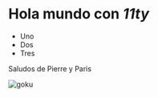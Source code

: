 # Hola mundo con _11ty_

- Uno
- Dos
- Tres

Saludos de Pierre y Paris

![goku](https://elcomercio.pe/resizer/gj5JbwxkmqRAa4HSpfOHEIUBf7k=/580x330/smart/filters:format(jpeg):quality(75)/cloudfront-us-east-1.images.arcpublishing.com/elcomercio/6FUBT6XQXNHHNFOMCHIT7I34NA.jpg)